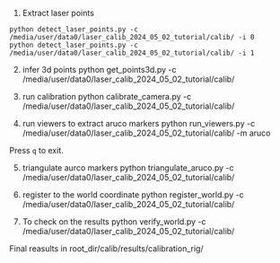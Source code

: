 1. Extract laser points
```
python detect_laser_points.py -c /media/user/data0/laser_calib_2024_05_02_tutorial/calib/ -i 0
python detect_laser_points.py -c /media/user/data0/laser_calib_2024_05_02_tutorial/calib/ -i 1
```

2. infer 3d points
python get_points3d.py -c /media/user/data0/laser_calib_2024_05_02_tutorial/calib/

3. run calibration
python calibrate_camera.py -c /media/user/data0/laser_calib_2024_05_02_tutorial/calib/

4. run viewers to extract aruco markers 
python run_viewers.py -c /media/user/data0/laser_calib_2024_05_02_tutorial/calib/ -m aruco

Press `q` to exit. 

5. triangulate aurco markers
python triangulate_aruco.py -c /media/user/data0/laser_calib_2024_05_02_tutorial/calib/

6. register to the world coordinate
python register_world.py -c /media/user/data0/laser_calib_2024_05_02_tutorial/calib/

7. To check on the results
python verify_world.py -c /media/user/data0/laser_calib_2024_05_02_tutorial/calib/

Final reasults in root_dir/calib/results/calibration_rig/